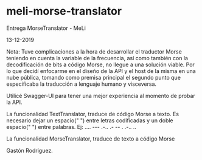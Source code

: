 # meli-morse-translator
Entrega MorseTranslator - MeLi

13-12-2019

Nota:
Tuve complicaciones a la hora de desarrollar el traductor Morse teniendo en cuenta la variable de la frecuencia, así como también con la 
decodificación de bits a código Morse, no llegue a una solución viable. Por lo que decidí enfocarme en el diseño de la API y el host de la
misma en una nube pública, tomando como premisa principal el segundo punto que especificaba la traducción a lenguaje humano y visceversa.

Utilicé Swagger-UI para tener una mejor experiencia al momento de probar la API.

La funcionalidad TextTranslator, traduce de código Morse a texto. Es necesario dejar un espacio(" ") entre letras codificadas y 
un doble espacio("  ") entre palabras. Ej: .... --- .-.. .-  -- . .-.. ..

La funcionalidad MorseTranslator, traduce de texto a código Morse

Gastón Rodriguez.
